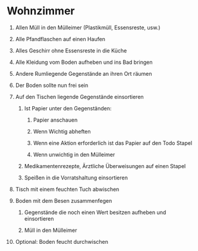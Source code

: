 # Wohnzimmer

1. Allen Müll in den Mülleimer (Plastikmüll, Essensreste, usw.)

2. Alle Pfandflaschen auf einen Haufen

3. Alles Geschirr ohne Essensreste in die Küche

4. Alle Kleidung vom Boden aufheben und ins Bad bringen

5. Andere Rumliegende Gegenstände an ihren Ort räumen

6. Der Boden sollte nun frei sein

7. Auf den Tischen liegende Gegenstände einsortieren

   1. Ist Papier unter den Gegenständen:

      1. Papier anschauen

      2. Wenn Wichtig abheften

      3. Wenn eine Aktion erforderlich ist das Papier auf den Todo Stapel

      4. Wenn unwichtig in den Mülleimer

   2. Medikamentenrezepte, Ärztliche Überweisungen auf einen Stapel

   3. Speißen in die Vorratshaltung einsortieren

8. Tisch mit einem feuchten Tuch abwischen

9. Boden mit dem Besen zusammenfegen

   1. Gegenstände die noch einen Wert besitzen aufheben und einsortieren

   2. Müll in den Mülleimer

10. Optional: Boden feucht durchwischen


